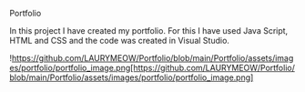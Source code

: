 Portfolio

In this project I have created my portfolio. 
For this I have used Java Script, HTML and CSS and the code was created in Visual Studio.

!https://github.com/LAURYMEOW/Portfolio/blob/main/Portfolio/assets/images/portfolio/portfolio_image.png[https://github.com/LAURYMEOW/Portfolio/blob/main/Portfolio/assets/images/portfolio/portfolio_image.png]
